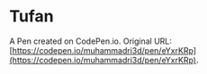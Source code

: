 # Tufan

A Pen created on CodePen.io. Original URL: [https://codepen.io/muhammadri3d/pen/eYxrKRp](https://codepen.io/muhammadri3d/pen/eYxrKRp).

